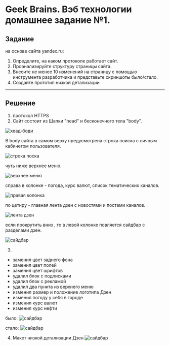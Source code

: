 # Geek Brains. Вэб технологии домашнее задание №1.

## Задание

на основе сайта yandex.ru:

1. Определите, на каком протоколе работает сайт.
2. Проанализируйте структуру страницы сайта.
3. Внесите не менее 10 изменений на страницу с помощью инструмента разработчика и представьте скриншоты было/стало.
4. Создайте прототип низкой детализации

----
## Решение

1. протокол HTTPS
2. Сайт состоит из Шапки "head" и бесконечного тела "body".

![хеад-боди](https://i.ibb.co/DpXZBWG/2023-03-16-12-12-36.png)

В body сайта в самом верху предусмотрена строка поиска с личным кабинетом пользователя. 

![строка поска](https://i.postimg.cc/mg6h1YcF/2023-03-16-12-15-51.png)

чуть ниже верхнее меню.

![верхнее меню](https://i.postimg.cc/NMxcmtNP/2023-03-16-12-19-23.png)

справа в колонке - погода, курс валют, список тематических каналов.

![правая колонка](https://i.postimg.cc/XYKQVvXh/2023-03-16-12-22-43.png)

по цетнру - главная лента дзен с новостями и постами каналов.

![лента дзен](https://i.postimg.cc/4xFb4hsW/2023-03-16-12-30-04.png)

если прокрутить вниз , то в левой колонке повляется сайдбар с разделами дзен.

![сайдбар](https://i.postimg.cc/P5kn3NBF/2023-03-16-12-31-35.png)

3.

- заменил цвет заднего фона
- заменил цвет полей
- заменил цвет шрифтов
- удалил блок с подписками
- удалил блок с рекламой
- удалил два пункта из верхнего меню
- изменил размер и положение логотипа Дзен
- изменил погоду у себя в городе
- изменил курс валют
- изменил курс нефти

было:
![сайдбар](https://i.postimg.cc/MGQshYV7/2023-03-16-12-35-39.png)

стало:
![сайдбар](https://i.postimg.cc/tCsFS4hP/2023-03-16-13-21-38.png)


4. Макет низкой детализации Дзен
![сайдбар](https://i.postimg.cc/Wph8Dv59/2023-03-16-13-41-36.png)